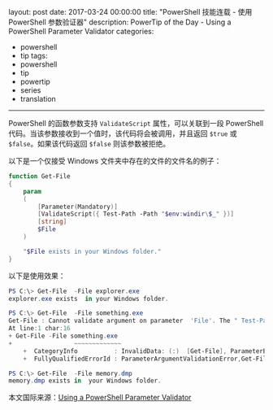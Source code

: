 layout: post
date: 2017-03-24 00:00:00
title: "PowerShell 技能连载 - 使用 PowerShell 参数验证器"
description: PowerTip of the Day - Using a PowerShell Parameter Validator
categories:
- powershell
- tip
tags:
- powershell
- tip
- powertip
- series
- translation
---
PowerShell 的函数参数支持 `ValidateScript` 属性，可以关联到一段 PowerShell 代码。当该参数接收到一个值时，该代码将会被调用，并且返回 `$true` 或 `$false`。如果该代码返回 `$false` 则该参数被拒绝。

以下是一个仅接受 Windows 文件夹中存在的文件的文件名的例子：

```powershell
function Get-File
{
    param
    (
        [Parameter(Mandatory)]
        [ValidateScript({ Test-Path -Path "$env:windir\$_" })]
        [string]
        $File
    )

    "$File exists in your Windows folder."
}
```

以下是使用效果：

```powershell
PS C:\> Get-File  -File explorer.exe
explorer.exe exists  in your Windows folder.

PS C:\> Get-File  -File something.exe
Get-File : Cannot validate argument on parameter  'File'. The " Test-Path -Path "$env:windir\$_" " validation  script for the argument with value "something.exe" did not return a  result of True. Determine why the validation script failed, and then try the  command again.
At line:1 char:16
+ Get-File -File something.exe
+                 ~~~~~~~~~~~~~
    +  CategoryInfo          : InvalidData: (:)  [Get-File], ParameterBindingValidationException
    +  FullyQualifiedErrorId : ParameterArgumentValidationError,Get-File

PS C:\> Get-File  -File memory.dmp
memory.dmp exists in  your Windows folder.
```

<!--more-->
本文国际来源：[Using a PowerShell Parameter Validator](http://community.idera.com/powershell/powertips/b/tips/posts/using-a-powershell-parameter-validator)
